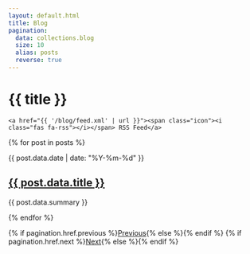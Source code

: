 ```yaml
---
layout: default.html
title: Blog
pagination:
  data: collections.blog
  size: 10
  alias: posts
  reverse: true
---
```

<div class="inner-container">

  <div class="blog-head">

  # {{ title }}

    <a href="{{ '/blog/feed.xml' | url }}"><span class="icon"><i class="fas fa-rss"></i></span> RSS Feed</a>

  </div>



  {% for post in posts %}
  <div class="card">
    <span class="tag is-dark">{{ post.data.date | date: "%Y-%m-%d" }}</span> 
    <h2 class="title"><a href="{{ post.url | url }}">{{ post.data.title }}</a></h2>
    <p class="summary">{{ post.data.summary }}</p>
  </div>

  {% endfor %}

  <div class="buttons">
  {% if pagination.href.previous %}<a class="button" href="{{ pagination.href.previous }}">Previous</a>{% else %}{% endif %}
  {% if pagination.href.next %}<a class="button" href="{{ pagination.href.next }}">Next</a>{% else %}{% endif %}
  </div>

</div>
